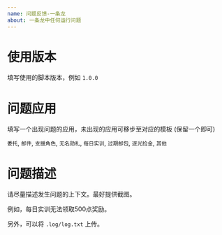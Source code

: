```yaml
---
name: 问题反馈-一条龙
about: 一条龙中任何运行问题
---
```


# 使用版本

填写使用的脚本版本，例如 `1.0.0`

# 问题应用

填写一个出现问题的应用，未出现的应用可移步至对应的模板 (保留一个即可)

`委托`, `邮件`, `支援角色`, `无名勋礼`, `每日实训`, `过期邮包`, `逐光捡金`, `其他`

# 问题描述

请尽量描述发生问题的上下文。最好提供截图。

例如，每日实训无法领取500点奖励。

另外，可以将 `.log/log.txt` 上传。